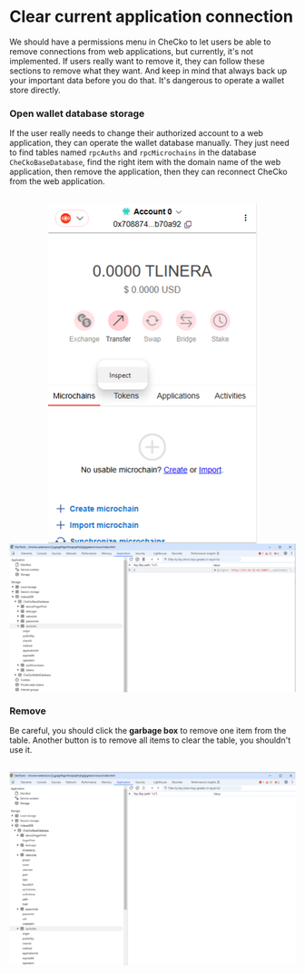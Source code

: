 # Clear current application connection

We should have a permissions menu in CheCko to let users be able to remove connections from web applications, but currently, it's not implemented. If users really want to remove it, they can follow these sections to remove what they want. And keep in mind that always back up your important data before you do that. It's dangerous to operate a wallet store directly.

### Open wallet database storage

If the user really needs to change their authorized account to a web application, they can operate the wallet database manually. They just need to find tables named `rpcAuths` and `rpcMicrochains` in the database `CheCkoBaseDatabase`, find the right item with the domain name of the web application, then remove the application, then they can reconnect CheCko from the web application.

<br>
<center>

<kbd>
  <img src="../../assets/2-10-1.png" style="max-height:100%; height: 600px; width: auto; display: block;" />
</kbd>
<kbd>
  <img src="../../assets/2-10-2.png" style="max-width: 100%; width: 768px; height: auto; display: block;" />
</kbd>

</center>

### Remove

Be careful, you should click the **garbage box** to remove one item from the table. Another button is to remove all items to clear the table, you shouldn't use it.

<br>
<center>

<kbd>
  <img src="../../assets/2-10-3.png" style="max-width: 100%; width: 768px; height: auto; display: block;" />
</kbd>

</center>
